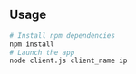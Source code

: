 

## Usage

```bash
# Install npm dependencies 
npm install
# Launch the app
node client.js client_name ip
```
